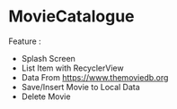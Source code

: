 # MovieCatalogue
Feature : 
- Splash Screen
- List Item with RecyclerView
- Data From https://www.themoviedb.org
- Save/Insert Movie to Local Data
- Delete Movie
